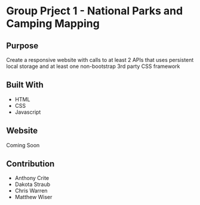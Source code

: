# Group Prject 1 - National Parks and Camping Mapping

## Purpose
Create a responsive website with calls to at least 2 APIs that uses persistent local storage and at least one non-bootstrap 3rd party CSS framework

## Built With
* HTML
* CSS
* Javascript

## Website
Coming Soon

## Contribution
* Anthony Crite
* Dakota Straub
* Chris Warren
* Matthew Wiser

